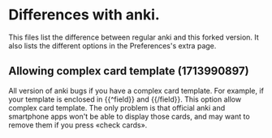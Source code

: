 # Differences with anki.
This files list the difference between regular anki and this forked
version. It also lists the different options in the Preferences's extra page.

## Allowing complex card template (1713990897)
All version of anki bugs if you have a complex card template. For example,
if your template is enclosed in {{^field}} and {{/field}}. This option
allow complex card template. The only problem is that official anki
and smartphone apps won't be able to display those cards, and may want
to remove them if you press «check cards».
